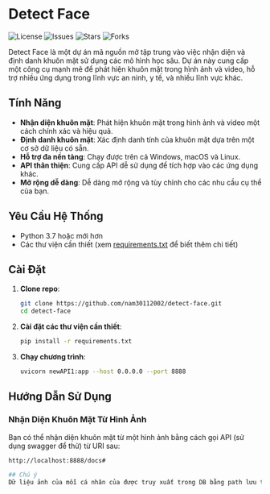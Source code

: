# Detect Face

![License](https://img.shields.io/github/license/nam30112002/detect-face) ![Issues](https://img.shields.io/github/issues/nam30112002/detect-face) ![Stars](https://img.shields.io/github/stars/nam30112002/detect-face) ![Forks](https://img.shields.io/github/forks/nam30112002/detect-face)

Detect Face là một dự án mã nguồn mở tập trung vào việc nhận diện và định danh khuôn mặt sử dụng các mô hình học sâu. Dự án này cung cấp một công cụ mạnh mẽ để phát hiện khuôn mặt trong hình ảnh và video, hỗ trợ nhiều ứng dụng trong lĩnh vực an ninh, y tế, và nhiều lĩnh vực khác.

## Tính Năng

- **Nhận diện khuôn mặt**: Phát hiện khuôn mặt trong hình ảnh và video một cách chính xác và hiệu quả.
- **Định danh khuôn mặt**: Xác định danh tính của khuôn mặt dựa trên một cơ sở dữ liệu có sẵn.
- **Hỗ trợ đa nền tảng**: Chạy được trên cả Windows, macOS và Linux.
- **API thân thiện**: Cung cấp API dễ sử dụng để tích hợp vào các ứng dụng khác.
- **Mở rộng dễ dàng**: Dễ dàng mở rộng và tùy chỉnh cho các nhu cầu cụ thể của bạn.

## Yêu Cầu Hệ Thống

- Python 3.7 hoặc mới hơn
- Các thư viện cần thiết (xem [requirements.txt](requirements.txt) để biết thêm chi tiết)

## Cài Đặt

1. **Clone repo**:
    ```bash
    git clone https://github.com/nam30112002/detect-face.git
    cd detect-face
    ```

2. **Cài đặt các thư viện cần thiết**:
    ```bash
    pip install -r requirements.txt
    ```

3. **Chạy chương trình**:
    ```bash
    uvicorn newAPI1:app --host 0.0.0.0 --port 8888
    ```

## Hướng Dẫn Sử Dụng

### Nhận Diện Khuôn Mặt Từ Hình Ảnh

Bạn có thể nhận diện khuôn mặt từ một hình ảnh bằng cách gọi API (sử dụng swagger để thử) từ URI sau:

```bash
http://localhost:8888/docs#

## Chú ý
Dữ liệu ảnh của mỗi cá nhân của được truy xuất trong DB bằng path lưu trong bảng student. Nếu bạn muốn tùy chỉnh, hãy thiết lập lại đường dẫn DB.
